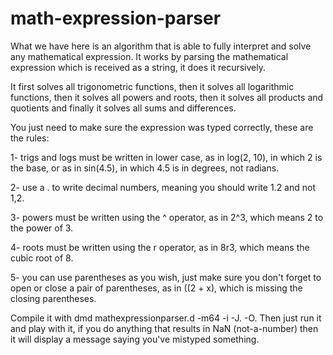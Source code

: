 # math-expression-parser
What we have here is an algorithm that is able to fully interpret and solve any mathematical expression. It works by parsing the mathematical expression which is received as a string, it does it recursively.


It first solves all trigonometric functions, then it solves all logarithmic functions, then it solves all powers and roots, then it solves all products and quotients and finally it solves all sums and differences.


You just need to make sure the expression was typed correctly, these are the rules:

1- trigs and logs must be written in lower case, as in log(2, 10), in which 2 is the base, or as in sin(4.5), in which 4.5 is in degrees, not radians.

2- use a . to write decimal numbers, meaning you should write 1.2 and not 1,2.

3- powers must be written using the ^ operator, as in 2^3, which means 2 to the power of 3.

4- roots must be written using the r operator, as in 8r3, which means the cubic root of 8.

5- you can use parentheses as you wish, just make sure you don't forget to open or close a pair of parentheses, as in ((2 + x), which is missing the closing parentheses.


Compile it with dmd mathexpressionparser.d -m64 -i -J. -O.
Then just run it and play with it, if you do anything that results in NaN (not-a-number) then it will display a message saying you've mistyped something.
